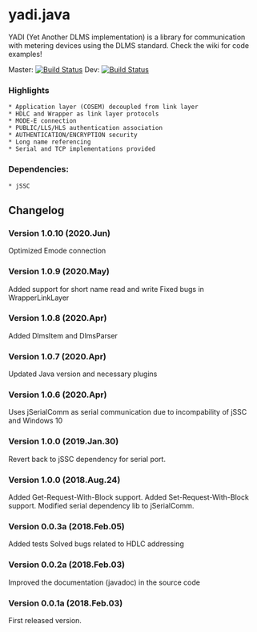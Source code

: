 # yadi.java 
YADI (Yet Another DLMS implementation) is a library for communication with metering devices using the DLMS standard. Check the wiki for code examples!

Master: [![Build Status](https://travis-ci.org/pfaco/yadi.java.svg?branch=master)](https://travis-ci.org/pfaco/yadi.java)
Dev: [![Build Status](https://travis-ci.org/pfaco/yadi.java.svg?branch=dev)](https://travis-ci.org/pfaco/yadi.java)

### Highlights
	* Application layer (COSEM) decoupled from link layer
	* HDLC and Wrapper as link layer protocols
	* MODE-E connection
	* PUBLIC/LLS/HLS authentication association
	* AUTHENTICATION/ENCRYPTION security
	* Long name referencing
	* Serial and TCP implementations provided

### Dependencies:
	* jSSC

## Changelog 

### Version 1.0.10 (2020.Jun)
Optimized Emode connection

### Version 1.0.9 (2020.May)
Added support for short name read and write
Fixed bugs in WrapperLinkLayer

### Version 1.0.8 (2020.Apr)
Added DlmsItem and DlmsParser

### Version 1.0.7 (2020.Apr)
Updated Java version and necessary plugins

### Version 1.0.6 (2020.Apr)
Uses jSerialComm as serial communication due to incompability of jSSC and Windows 10

### Version 1.0.0 (2019.Jan.30)
Revert back to jSSC dependency for serial port.

### Version 1.0.0 (2018.Aug.24)
Added Get-Request-With-Block support.
Added Set-Request-With-Block support.
Modified serial dependency lib to jSerialComm.

### Version 0.0.3a (2018.Feb.05)
Added tests
Solved bugs related to HDLC addressing

### Version 0.0.2a (2018.Feb.03)
Improved the documentation (javadoc) in the source code

### Version 0.0.1a (2018.Feb.03)
First released version.
